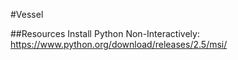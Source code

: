 #Vessel






##Resources
Install Python Non-Interactively:
https://www.python.org/download/releases/2.5/msi/
